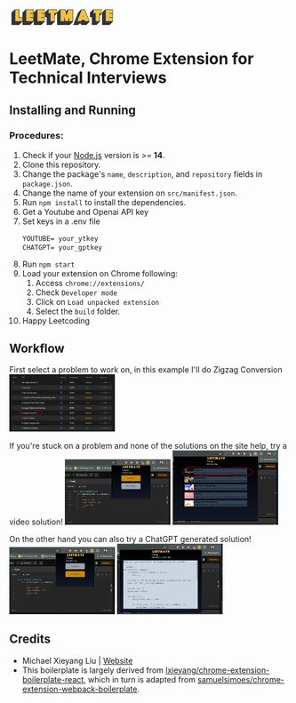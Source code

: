 <img src="src\assets\img\leetMate_logo.png" width="190"/>

# LeetMate, Chrome Extension for Technical Interviews

## Installing and Running

### Procedures:

1. Check if your [Node.js](https://nodejs.org/) version is >= **14**.
2. Clone this repository.
3. Change the package's `name`, `description`, and `repository` fields in `package.json`.
4. Change the name of your extension on `src/manifest.json`.
5. Run `npm install` to install the dependencies.
6. Get a Youtube and Openai API key
7. Set keys in a .env file
    ```
    YOUTUBE= your_ytkey
    CHATGPT= your_gptkey
    ```
6. Run `npm start`
7. Load your extension on Chrome following:
   1. Access `chrome://extensions/`
   2. Check `Developer mode`
   3. Click on `Load unpacked extension`
   4. Select the `build` folder.
8. Happy Leetcoding

## Workflow
First select a problem to work on, in this example I'll do Zigzag Conversion
<img src="src\assets\img\work1.JPG" width="190"/>

If you're stuck on a problem and none of the solutions on the site help, try a video solution!
<img src="src\assets\img\work2.JPG" width="190"/>
<img src="src\assets\img\work3.JPG" width="190"/>

On the other hand you can also try a ChatGPT generated solution!
<img src="src\assets\img\work4.JPG" width="190"/>
<img src="src\assets\img\work5.JPG" width="190"/>
## Credits

- Michael Xieyang Liu | [Website](https://lxieyang.github.io)
- This boilerplate is largely derived from [lxieyang/chrome-extension-boilerplate-react](https://github.com/lxieyang/chrome-extension-boilerplate-react), which in turn is adapted from [samuelsimoes/chrome-extension-webpack-boilerplate](https://github.com/samuelsimoes/chrome-extension-webpack-boilerplate).
